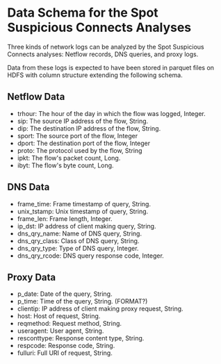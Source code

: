 # Data Schema for the Spot Suspicious Connects Analyses



Three kinds of network logs can be analyzed by the Spot Suspicious Connects analyses:  Netflow records, DNS queries, and proxy logs.

Data from these logs is expected to have been stored in parquet files on HDFS with column structure extending the following schema.


## Netflow Data

- trhour: The hour of the day in which the flow was logged, Integer.
- sip: The source IP address of the flow, String.
- dip: The destination IP address of the flow, String.
- sport: The source port of the flow, Integer
- dport: The destination port of the flow, Integer
- proto: The protocol used by the flow, String
- ipkt:  The flow's packet count, Long.
- ibyt:  The flow's byte count, Long.

## DNS Data

- frame_time:  Frame timestamp of query, String. 
- unix_tstamp:  Unix timestamp of query, String.
- frame_len: Frame length, Integer.
- ip_dst: IP address of client making query, String.
- dns_qry_name: Name of DNS query, String.
- dns_qry_class: Class of DNS query, String.
- dns_qry_type: Type of DNS query, Integer.
- dns_qry_rcode: DNS query response code, Integer.

## Proxy Data


- p_date: Date of the query, String.
- p_time: Time of the query, String.  (FORMAT?) 
- clientip: IP address of client making proxy request, String.                          
- host: Host of request, String.
- reqmethod: Request method, String.                                    
- useragent: User agent, String.                                      
- resconttype: Response content type, String.                                                                           
- respcode: Response code, String.                                                                      
- fulluri: Full URI of request, String.



